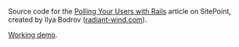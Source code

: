 Source code for the [Polling Your Users with Rails](http://www.sitepoint.com/polling-users-rails/) article on
SitePoint,
created by Ilya Bodrov ([radiant-wind.com](http://radiant-wind.com)).

[Working demo](http://sitepoint-poller.herokuapp.com/).